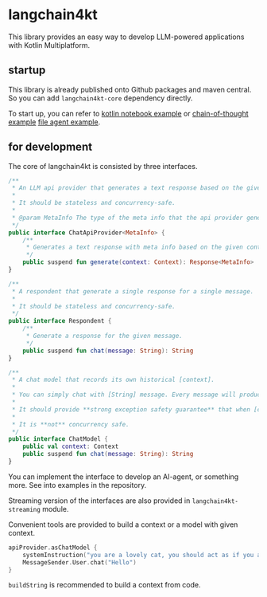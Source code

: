 # langchain4kt

This library provides an easy way to develop LLM-powered applications with
Kotlin Multiplatform.

## startup

This library is already published onto Github packages and maven central.
So you can add `langchain4kt-core` dependency directly.

To start up, you can refer to [kotlin notebook example](example-kotlin-notebook/BasicUsage.ipynb)
or [chain-of-thought example](example-chain-of-thought/src/jvmTest) [file agent example](example-function-calling/src/jvmTest).

## for development

The core of langchain4kt is consisted by three interfaces.

```kotlin
/**
 * An LLM api provider that generates a text response based on the given context.
 *
 * It should be stateless and concurrency-safe.
 *
 * @param MetaInfo The type of the meta info that the api provider generates.
 */
public interface ChatApiProvider<MetaInfo> {
    /**
     * Generates a text response with meta info based on the given context.
     */
    public suspend fun generate(context: Context): Response<MetaInfo>
}
```

```kotlin
/**
 * A respondent that generate a single response for a single message.
 *
 * It should be stateless and concurrency-safe.
 */
public interface Respondent {
    /**
     * Generate a response for the given message.
     */
    public suspend fun chat(message: String): String
}
```

```kotlin
/**
 * A chat model that records its own historical [context].
 *
 * You can simply chat with [String] message. Every message will produce a response in [String].
 *
 * It should provide **strong exception safety guarantee** that when [chat] throws a exception, the state of itself **should not** change
 *
 * It is **not** concurrency safe.
 */
public interface ChatModel {
    public val context: Context
    public suspend fun chat(message: String): String
}
```

You can implement the interface to develop an AI-agent, or something more.
See into examples in the repository.

Streaming version of the interfaces are also provided in `langchain4kt-streaming` module.

Convenient tools are provided to build a context or a model with given context.

```kotlin
apiProvider.asChatModel {
    systemInstruction("you are a lovely cat, you should act as if you are a cat.")
    MessageSender.User.chat("Hello")
}
```

`buildString` is recommended to build a context from code.
